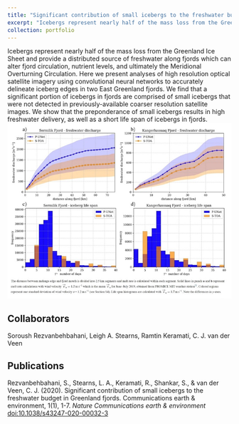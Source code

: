 ```yaml
---
title: "Significant contribution of small icebergs to the freshwater budget in Greenland fjords"
excerpt: "Icebergs represent nearly half of the mass loss from the Greenland Ice Sheet and provide a distributed source of freshwater along fjords which can alter fjord circulation, nutrient levels, and ultimately the Meridional Overturning Circulation. Here we present analyses of high resolution optical satellite imagery using convolutional neural networks to accurately delineate iceberg edges in two East Greenland fjords. We find that a significant portion of icebergs in fjords are comprised of small icebergs that were not detected in previously-available coarser resolution satellite images. We show that the preponderance of small icebergs results in high freshwater delivery, as well as a short life span of icebergs in fjords. <br/><img src='https://raw.githubusercontent.com/glacierSid/imgs/main/nature_comm_small_iceberg_significance.jpeg'>"
collection: portfolio
---
```


Icebergs represent nearly half of the mass loss from the Greenland Ice Sheet and provide a distributed source of freshwater along fjords which can alter fjord circulation, nutrient levels, and ultimately the Meridional Overturning Circulation. Here we present analyses of high resolution optical satellite imagery using convolutional neural networks to accurately delineate iceberg edges in two East Greenland fjords. We find that a significant portion of icebergs in fjords are comprised of small icebergs that were not detected in previously-available coarser resolution satellite images. We show that the preponderance of small icebergs results in high freshwater delivery, as well as a short life span of icebergs in fjords. <br/>
![freshwater_lifespan_estimate](https://raw.githubusercontent.com/glacierSid/imgs/main/nature_comm_small_iceberg_freshwater.jpeg)

## Collaborators
Soroush Rezvanbehbahani, Leigh A. Stearns, Ramtin Keramati, C. J. van der Veen

## Publications
Rezvanbehbahani, S., Stearns, L. A., Keramati, R., Shankar, S., & van der Veen, C. J. (2020). Significant contribution of small icebergs to the freshwater budget in Greenland fjords. Communications earth & environment, 1(1), 1-7.
<i>Nature Communications earth & environment</i> <a href='https://doi.org/10.1038/s43247-020-00032-3'>doi:10.1038/s43247-020-00032-3</a>
